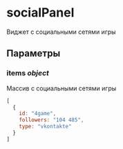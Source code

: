 # socialPanel

Виджет с социальными сетями игры

## Параметры

###  items *object*

Массив с социальными сетями игры

```javascript
[
  {
    id: "4game",
    followers: "104 485",
    type: "vkontakte"
  }
]
```
